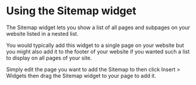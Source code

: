 # Using the Sitemap widget

The Sitemap widget lets you show a list of all pages and subpages on your website listed in a nested list.

You would typically add this widget to a single page on your website but you might also add it to the footer of your website if you wanted such a list to display on all pages of your site.

Simply edit the page you want to add the Sitemap to then click Insert > Widgets then drag the Sitemap widget to your page to add it.